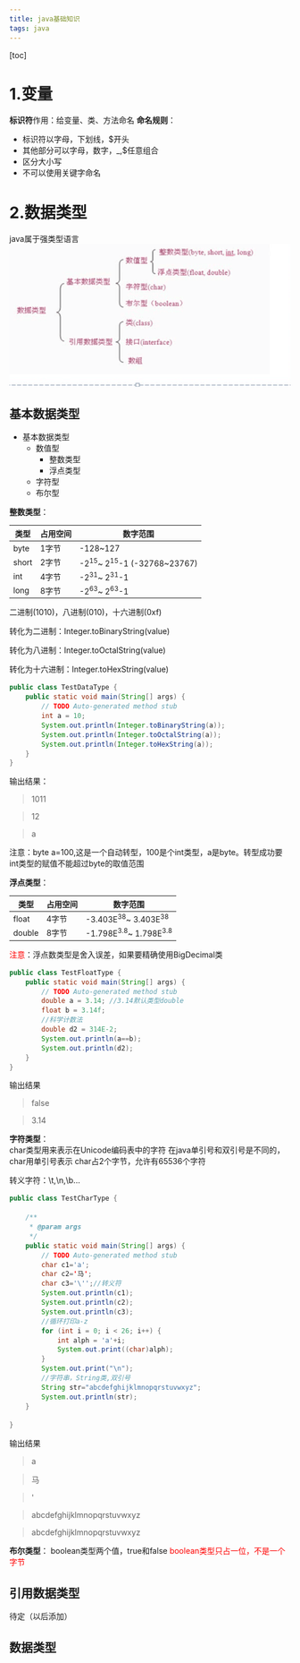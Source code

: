 ```yaml
---
title: java基础知识
tags: java
---
```

[toc]
# 1.变量
**标识符**作用：给变量、类、方法命名
**命名规则**：
* 标识符以字母，下划线，$开头
*  其他部分可以字母，数字，_,$任意组合
*  区分大小写
*  不可以使用关键字命名

# 2.数据类型
java属于强类型语言
![1-1](https://github.com/2415970940/save_img/raw/master/java_study_notes/1/1-1.png)
## 基本数据类型
* 基本数据类型
	*  数值型
		* 整数类型			
		* 浮点类型
	*  字符型
	*  布尔型

	
**整数类型**：

| 类型 | 占用空间 | 数字范围 |
| ------ | ------ | ------ |
| byte | 1字节 |  -128~127 |
| short | 2字节 |  -2<sup>15</sup>~ 2<sup>15</sup>-1 (-32768~23767) |
| int | 4字节 |  -2<sup>31</sup>~ 2<sup>31</sup>-1 |
| long | 8字节 |  -2<sup>63</sup>~ 2<sup>63</sup>-1 |

二进制(1010)，八进制(010)，十六进制(0xf)

转化为二进制：Integer.toBinaryString(value)

转化为八进制：Integer.toOctalString(value)

转化为十六进制：Integer.toHexString(value)

``` java
public class TestDataType {
	public static void main(String[] args) {
		// TODO Auto-generated method stub
		int a = 10;
		System.out.println(Integer.toBinaryString(a));
		System.out.println(Integer.toOctalString(a));
		System.out.println(Integer.toHexString(a));
	}
}
```
输出结果：
>1011

>12

>a


注意：byte a=100,这是一个自动转型，100是个int类型，a是byte。转型成功要int类型的赋值不能超过byte的取值范围

**浮点类型**：

| 类型 | 占用空间 | 数字范围 |
| ------ | ------ | ------ |
| float | 4字节 |  -3.403E<sup>38</sup>~ 3.403E<sup>38</sup> |
|double | 8字节 |  -1.798E<sup>3.8</sup>~ 1.798E<sup>3.8</sup> |

<font color=red>注意</font>：浮点数类型是舍入误差，如果要精确使用BigDecimal类

```java
public class TestFloatType {
	public static void main(String[] args) {
		// TODO Auto-generated method stub
		double a = 3.14; //3.14默认类型double
		float b = 3.14f;
		//科学计数法
		double d2 = 314E-2; 
		System.out.println(a==b);
		System.out.println(d2);
	}
}
```
输出结果
>false

>3.14

**字符类型**：	
char类型用来表示在Unicode编码表中的字符
在java单引号和双引号是不同的，char用单引号表示
char占2个字节，允许有65536个字符

转义字符：\t,\n,\b...
```java
public class TestCharType {

	/**
	 * @param args
	 */
	public static void main(String[] args) {
		// TODO Auto-generated method stub
		char c1='a';
		char c2='马';
		char c3='\'';//转义符
		System.out.println(c1);
		System.out.println(c2);
		System.out.println(c3);
		//循环打印a-z
		for (int i = 0; i < 26; i++) {
			int alph = 'a'+i;
			System.out.print((char)alph);
		}
		System.out.print("\n");
		//字符串，String类,双引号
		String str="abcdefghijklmnopqrstuvwxyz";
		System.out.println(str);		
	}

}
```
输出结果
>a

>马

>'

>abcdefghijklmnopqrstuvwxyz

>abcdefghijklmnopqrstuvwxyz

**布尔类型**：
boolean类型两个值，true和false
<font color=red>boolean类型只占一位，不是一个字节</font>

## 引用数据类型
待定（以后添加）

## 数据类型
